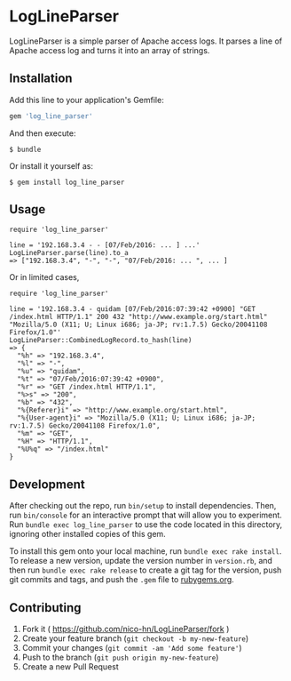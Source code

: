# LogLineParser

LogLineParser is a simple parser of Apache access logs. It parses a line of Apache access log and turns it into an array of strings.

## Installation

Add this line to your application's Gemfile:

```ruby
gem 'log_line_parser'
```

And then execute:

    $ bundle

Or install it yourself as:

    $ gem install log_line_parser

## Usage

    require 'log_line_parser'
    
    line = '192.168.3.4 - - [07/Feb/2016: ... ] ...'
    LogLineParser.parse(line).to_a
    => ["192.168.3.4", "-", "-", "07/Feb/2016: ... ", ... ]

Or in limited cases,

    require 'log_line_parser'
    
    line = '192.168.3.4 - quidam [07/Feb/2016:07:39:42 +0900] "GET /index.html HTTP/1.1" 200 432 "http://www.example.org/start.html" "Mozilla/5.0 (X11; U; Linux i686; ja-JP; rv:1.7.5) Gecko/20041108 Firefox/1.0"'
    LogLineParser::CombinedLogRecord.to_hash(line)
    => {
      "%h" => "192.168.3.4",
      "%l" => "-",
      "%u" => "quidam",
      "%t" => "07/Feb/2016:07:39:42 +0900",
      "%r" => "GET /index.html HTTP/1.1",
      "%>s" => "200",
      "%b" => "432",
      "%{Referer}i" => "http://www.example.org/start.html",
      "%{User-agent}i" => "Mozilla/5.0 (X11; U; Linux i686; ja-JP; rv:1.7.5) Gecko/20041108 Firefox/1.0",
      "%m" => "GET",
      "%H" => "HTTP/1.1",
      "%U%q" => "/index.html"
    }

## Development

After checking out the repo, run `bin/setup` to install dependencies. Then, run `bin/console` for an interactive prompt that will allow you to experiment. Run `bundle exec log_line_parser` to use the code located in this directory, ignoring other installed copies of this gem.

To install this gem onto your local machine, run `bundle exec rake install`. To release a new version, update the version number in `version.rb`, and then run `bundle exec rake release` to create a git tag for the version, push git commits and tags, and push the `.gem` file to [rubygems.org](https://rubygems.org).

## Contributing

1. Fork it ( https://github.com/nico-hn/LogLineParser/fork )
2. Create your feature branch (`git checkout -b my-new-feature`)
3. Commit your changes (`git commit -am 'Add some feature'`)
4. Push to the branch (`git push origin my-new-feature`)
5. Create a new Pull Request
